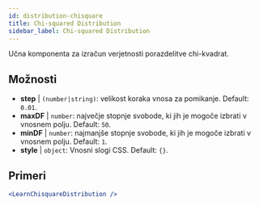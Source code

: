 ```yaml
---
id: distribution-chisquare
title: Chi-squared Distribution
sidebar_label: Chi-squared Distribution
---
```


Učna komponenta za izračun verjetnosti porazdelitve chi-kvadrat.

## Možnosti

* __step__ | `(number|string)`: velikost koraka vnosa za pomikanje. Default: `0.01`.
* __maxDF__ | `number`: največje stopnje svobode, ki jih je mogoče izbrati v vnosnem polju. Default: `50`.
* __minDF__ | `number`: najmanjše stopnje svobode, ki jih je mogoče izbrati v vnosnem polju. Default: `1`.
* __style__ | `object`: Vnosni slogi CSS. Default: `{}`.


## Primeri

```jsx live
<LearnChisquareDistribution />
```

